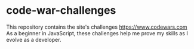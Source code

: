 # code-war-challenges
This repository contains the site's challenges https://www.codewars.com  As a beginner in JavaScript, these challenges help me prove my skills as I evolve as a developer.
